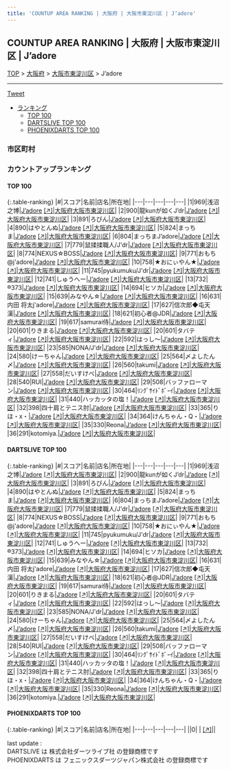 ```yaml
---
title: 'COUNTUP AREA RANKING | 大阪府 | 大阪市東淀川区 | J’adore'
---
```

## COUNTUP AREA RANKING | 大阪府 | 大阪市東淀川区 | J’adore

[TOP](/darts/rank/) > [大阪府](/darts/rank/大阪府/) > [大阪市東淀川区](/darts/rank/大阪府/大阪市東淀川区/) > J’adore

___

<a href="https://twitter.com/share?ref_src=twsrc%5Etfw" data-text="COUNTUP AREA RANKING | 大阪府大阪市東淀川区J’adore" class="twitter-share-button" data-hashtags="DARTSLIVE,PHOENIXDARTS,darts,ダーツ" data-show-count="false">Tweet</a>

* [ランキング](#カウントアップランキング)
    * [TOP 100](#top-100)
    * [DARTSLIVE TOP 100](#dartslive-top-100)
    * [PHOENIXDARTS TOP 100](#phoenixdarts-top-100)

### 市区町村

<ul>

</ul>

### カウントアップランキング

#### TOP 100



{:.table-ranking}
|#|スコア|名前|店名|所在地|
|---|---|---|---|---|
|1|969|<span class="rank-name-dl">浅沼 之博</span>|<a href="/darts/rank/shops/17bcc99195248e1e58d385ea46352d8f.html">J’adore</a> <a href="https://search.dartslive.com/jp/shop/17bcc99195248e1e58d385ea46352d8f">[↗]</a>|<a href="/darts/rank/大阪府/大阪市東淀川区">大阪府大阪市東淀川区</a>|
|2|900|<span class="rank-name-dl">龍kunが如くJ’dr</span>|<a href="/darts/rank/shops/17bcc99195248e1e58d385ea46352d8f.html">J’adore</a> <a href="https://search.dartslive.com/jp/shop/17bcc99195248e1e58d385ea46352d8f">[↗]</a>|<a href="/darts/rank/大阪府/大阪市東淀川区">大阪府大阪市東淀川区</a>|
|3|891|<span class="rank-name-dl">ろびん</span>|<a href="/darts/rank/shops/17bcc99195248e1e58d385ea46352d8f.html">J’adore</a> <a href="https://search.dartslive.com/jp/shop/17bcc99195248e1e58d385ea46352d8f">[↗]</a>|<a href="/darts/rank/大阪府/大阪市東淀川区">大阪府大阪市東淀川区</a>|
|4|890|<span class="rank-name-dl">はやとんぬ</span>|<a href="/darts/rank/shops/17bcc99195248e1e58d385ea46352d8f.html">J’adore</a> <a href="https://search.dartslive.com/jp/shop/17bcc99195248e1e58d385ea46352d8f">[↗]</a>|<a href="/darts/rank/大阪府/大阪市東淀川区">大阪府大阪市東淀川区</a>|
|5|824|<span class="rank-name-dl">まっちま</span>|<a href="/darts/rank/shops/17bcc99195248e1e58d385ea46352d8f.html">J’adore</a> <a href="https://search.dartslive.com/jp/shop/17bcc99195248e1e58d385ea46352d8f">[↗]</a>|<a href="/darts/rank/大阪府/大阪市東淀川区">大阪府大阪市東淀川区</a>|
|6|804|<span class="rank-name-dl">まっちまJ’adore</span>|<a href="/darts/rank/shops/17bcc99195248e1e58d385ea46352d8f.html">J’adore</a> <a href="https://search.dartslive.com/jp/shop/17bcc99195248e1e58d385ea46352d8f">[↗]</a>|<a href="/darts/rank/大阪府/大阪市東淀川区">大阪府大阪市東淀川区</a>|
|7|779|<span class="rank-name-dl">鼠揉揉職人/J&#x27;dr</span>|<a href="/darts/rank/shops/17bcc99195248e1e58d385ea46352d8f.html">J’adore</a> <a href="https://search.dartslive.com/jp/shop/17bcc99195248e1e58d385ea46352d8f">[↗]</a>|<a href="/darts/rank/大阪府/大阪市東淀川区">大阪府大阪市東淀川区</a>|
|8|774|<span class="rank-name-dl">NEXUS☆BOSS</span>|<a href="/darts/rank/shops/17bcc99195248e1e58d385ea46352d8f.html">J’adore</a> <a href="https://search.dartslive.com/jp/shop/17bcc99195248e1e58d385ea46352d8f">[↗]</a>|<a href="/darts/rank/大阪府/大阪市東淀川区">大阪府大阪市東淀川区</a>|
|9|771|<span class="rank-name-dl">おもち@j&#x27;adore</span>|<a href="/darts/rank/shops/17bcc99195248e1e58d385ea46352d8f.html">J’adore</a> <a href="https://search.dartslive.com/jp/shop/17bcc99195248e1e58d385ea46352d8f">[↗]</a>|<a href="/darts/rank/大阪府/大阪市東淀川区">大阪府大阪市東淀川区</a>|
|10|758|<span class="rank-name-dl">★おにぃやん★</span>|<a href="/darts/rank/shops/17bcc99195248e1e58d385ea46352d8f.html">J’adore</a> <a href="https://search.dartslive.com/jp/shop/17bcc99195248e1e58d385ea46352d8f">[↗]</a>|<a href="/darts/rank/大阪府/大阪市東淀川区">大阪府大阪市東淀川区</a>|
|11|745|<span class="rank-name-dl">pyukumuku/J&#x27;dr</span>|<a href="/darts/rank/shops/17bcc99195248e1e58d385ea46352d8f.html">J’adore</a> <a href="https://search.dartslive.com/jp/shop/17bcc99195248e1e58d385ea46352d8f">[↗]</a>|<a href="/darts/rank/大阪府/大阪市東淀川区">大阪府大阪市東淀川区</a>|
|12|741|<span class="rank-name-dl">しゅうへー</span>|<a href="/darts/rank/shops/17bcc99195248e1e58d385ea46352d8f.html">J’adore</a> <a href="https://search.dartslive.com/jp/shop/17bcc99195248e1e58d385ea46352d8f">[↗]</a>|<a href="/darts/rank/大阪府/大阪市東淀川区">大阪府大阪市東淀川区</a>|
|13|732|<span class="rank-name-dl">®373</span>|<a href="/darts/rank/shops/17bcc99195248e1e58d385ea46352d8f.html">J’adore</a> <a href="https://search.dartslive.com/jp/shop/17bcc99195248e1e58d385ea46352d8f">[↗]</a>|<a href="/darts/rank/大阪府/大阪市東淀川区">大阪府大阪市東淀川区</a>|
|14|694|<span class="rank-name-dl">ヒソカ</span>|<a href="/darts/rank/shops/17bcc99195248e1e58d385ea46352d8f.html">J’adore</a> <a href="https://search.dartslive.com/jp/shop/17bcc99195248e1e58d385ea46352d8f">[↗]</a>|<a href="/darts/rank/大阪府/大阪市東淀川区">大阪府大阪市東淀川区</a>|
|15|639|<span class="rank-name-dl">みなやん☆</span>|<a href="/darts/rank/shops/17bcc99195248e1e58d385ea46352d8f.html">J’adore</a> <a href="https://search.dartslive.com/jp/shop/17bcc99195248e1e58d385ea46352d8f">[↗]</a>|<a href="/darts/rank/大阪府/大阪市東淀川区">大阪府大阪市東淀川区</a>|
|16|631|<span class="rank-name-dl">内田 将太j&#x27;adore</span>|<a href="/darts/rank/shops/17bcc99195248e1e58d385ea46352d8f.html">J’adore</a> <a href="https://search.dartslive.com/jp/shop/17bcc99195248e1e58d385ea46352d8f">[↗]</a>|<a href="/darts/rank/大阪府/大阪市東淀川区">大阪府大阪市東淀川区</a>|
|17|627|<span class="rank-name-dl">信次郎◆屯天漢</span>|<a href="/darts/rank/shops/17bcc99195248e1e58d385ea46352d8f.html">J’adore</a> <a href="https://search.dartslive.com/jp/shop/17bcc99195248e1e58d385ea46352d8f">[↗]</a>|<a href="/darts/rank/大阪府/大阪市東淀川区">大阪府大阪市東淀川区</a>|
|18|621|<span class="rank-name-dl">初心者@JDR</span>|<a href="/darts/rank/shops/17bcc99195248e1e58d385ea46352d8f.html">J’adore</a> <a href="https://search.dartslive.com/jp/shop/17bcc99195248e1e58d385ea46352d8f">[↗]</a>|<a href="/darts/rank/大阪府/大阪市東淀川区">大阪府大阪市東淀川区</a>|
|19|617|<span class="rank-name-dl">samurai侍</span>|<a href="/darts/rank/shops/17bcc99195248e1e58d385ea46352d8f.html">J’adore</a> <a href="https://search.dartslive.com/jp/shop/17bcc99195248e1e58d385ea46352d8f">[↗]</a>|<a href="/darts/rank/大阪府/大阪市東淀川区">大阪府大阪市東淀川区</a>|
|20|601|<span class="rank-name-dl">りきまる</span>|<a href="/darts/rank/shops/17bcc99195248e1e58d385ea46352d8f.html">J’adore</a> <a href="https://search.dartslive.com/jp/shop/17bcc99195248e1e58d385ea46352d8f">[↗]</a>|<a href="/darts/rank/大阪府/大阪市東淀川区">大阪府大阪市東淀川区</a>|
|20|601|<span class="rank-name-dl">タバティ</span>|<a href="/darts/rank/shops/17bcc99195248e1e58d385ea46352d8f.html">J’adore</a> <a href="https://search.dartslive.com/jp/shop/17bcc99195248e1e58d385ea46352d8f">[↗]</a>|<a href="/darts/rank/大阪府/大阪市東淀川区">大阪府大阪市東淀川区</a>|
|22|592|<span class="rank-name-dl">はっし～</span>|<a href="/darts/rank/shops/17bcc99195248e1e58d385ea46352d8f.html">J’adore</a> <a href="https://search.dartslive.com/jp/shop/17bcc99195248e1e58d385ea46352d8f">[↗]</a>|<a href="/darts/rank/大阪府/大阪市東淀川区">大阪府大阪市東淀川区</a>|
|23|585|<span class="rank-name-dl">NONA/J&#x27;dr</span>|<a href="/darts/rank/shops/17bcc99195248e1e58d385ea46352d8f.html">J’adore</a> <a href="https://search.dartslive.com/jp/shop/17bcc99195248e1e58d385ea46352d8f">[↗]</a>|<a href="/darts/rank/大阪府/大阪市東淀川区">大阪府大阪市東淀川区</a>|
|24|580|<span class="rank-name-dl">けーちゃん</span>|<a href="/darts/rank/shops/17bcc99195248e1e58d385ea46352d8f.html">J’adore</a> <a href="https://search.dartslive.com/jp/shop/17bcc99195248e1e58d385ea46352d8f">[↗]</a>|<a href="/darts/rank/大阪府/大阪市東淀川区">大阪府大阪市東淀川区</a>|
|25|564|<span class="rank-name-dl">〆よしたん〆</span>|<a href="/darts/rank/shops/17bcc99195248e1e58d385ea46352d8f.html">J’adore</a> <a href="https://search.dartslive.com/jp/shop/17bcc99195248e1e58d385ea46352d8f">[↗]</a>|<a href="/darts/rank/大阪府/大阪市東淀川区">大阪府大阪市東淀川区</a>|
|26|560|<span class="rank-name-dl">takumi</span>|<a href="/darts/rank/shops/17bcc99195248e1e58d385ea46352d8f.html">J’adore</a> <a href="https://search.dartslive.com/jp/shop/17bcc99195248e1e58d385ea46352d8f">[↗]</a>|<a href="/darts/rank/大阪府/大阪市東淀川区">大阪府大阪市東淀川区</a>|
|27|558|<span class="rank-name-dl">だいすけべ</span>|<a href="/darts/rank/shops/17bcc99195248e1e58d385ea46352d8f.html">J’adore</a> <a href="https://search.dartslive.com/jp/shop/17bcc99195248e1e58d385ea46352d8f">[↗]</a>|<a href="/darts/rank/大阪府/大阪市東淀川区">大阪府大阪市東淀川区</a>|
|28|540|<span class="rank-name-dl">RUI</span>|<a href="/darts/rank/shops/17bcc99195248e1e58d385ea46352d8f.html">J’adore</a> <a href="https://search.dartslive.com/jp/shop/17bcc99195248e1e58d385ea46352d8f">[↗]</a>|<a href="/darts/rank/大阪府/大阪市東淀川区">大阪府大阪市東淀川区</a>|
|29|508|<span class="rank-name-dl">バッファローマン</span>|<a href="/darts/rank/shops/17bcc99195248e1e58d385ea46352d8f.html">J’adore</a> <a href="https://search.dartslive.com/jp/shop/17bcc99195248e1e58d385ea46352d8f">[↗]</a>|<a href="/darts/rank/大阪府/大阪市東淀川区">大阪府大阪市東淀川区</a>|
|30|464|<span class="rank-name-dl">ﾘﾝｸﾞｻｲﾄﾞﾎﾞｰｲ</span>|<a href="/darts/rank/shops/17bcc99195248e1e58d385ea46352d8f.html">J’adore</a> <a href="https://search.dartslive.com/jp/shop/17bcc99195248e1e58d385ea46352d8f">[↗]</a>|<a href="/darts/rank/大阪府/大阪市東淀川区">大阪府大阪市東淀川区</a>|
|31|440|<span class="rank-name-dl">ハッカッタの塩！</span>|<a href="/darts/rank/shops/17bcc99195248e1e58d385ea46352d8f.html">J’adore</a> <a href="https://search.dartslive.com/jp/shop/17bcc99195248e1e58d385ea46352d8f">[↗]</a>|<a href="/darts/rank/大阪府/大阪市東淀川区">大阪府大阪市東淀川区</a>|
|32|398|<span class="rank-name-dl">四十肩とテニス肘</span>|<a href="/darts/rank/shops/17bcc99195248e1e58d385ea46352d8f.html">J’adore</a> <a href="https://search.dartslive.com/jp/shop/17bcc99195248e1e58d385ea46352d8f">[↗]</a>|<a href="/darts/rank/大阪府/大阪市東淀川区">大阪府大阪市東淀川区</a>|
|33|365|<span class="rank-name-dl">りほ・x・</span>|<a href="/darts/rank/shops/17bcc99195248e1e58d385ea46352d8f.html">J’adore</a> <a href="https://search.dartslive.com/jp/shop/17bcc99195248e1e58d385ea46352d8f">[↗]</a>|<a href="/darts/rank/大阪府/大阪市東淀川区">大阪府大阪市東淀川区</a>|
|34|364|<span class="rank-name-dl">けんちゃん・Q・</span>|<a href="/darts/rank/shops/17bcc99195248e1e58d385ea46352d8f.html">J’adore</a> <a href="https://search.dartslive.com/jp/shop/17bcc99195248e1e58d385ea46352d8f">[↗]</a>|<a href="/darts/rank/大阪府/大阪市東淀川区">大阪府大阪市東淀川区</a>|
|35|330|<span class="rank-name-dl">Reona</span>|<a href="/darts/rank/shops/17bcc99195248e1e58d385ea46352d8f.html">J’adore</a> <a href="https://search.dartslive.com/jp/shop/17bcc99195248e1e58d385ea46352d8f">[↗]</a>|<a href="/darts/rank/大阪府/大阪市東淀川区">大阪府大阪市東淀川区</a>|
|36|291|<span class="rank-name-dl">kotomiya.</span>|<a href="/darts/rank/shops/17bcc99195248e1e58d385ea46352d8f.html">J’adore</a> <a href="https://search.dartslive.com/jp/shop/17bcc99195248e1e58d385ea46352d8f">[↗]</a>|<a href="/darts/rank/大阪府/大阪市東淀川区">大阪府大阪市東淀川区</a>|


#### DARTSLIVE TOP 100



{:.table-ranking}
|#|スコア|名前|店名|所在地|
|---|---|---|---|---|
|1|969|<span class="rank-name-dl">浅沼 之博</span>|<a href="/darts/rank/shops/17bcc99195248e1e58d385ea46352d8f.html">J’adore</a> <a href="https://search.dartslive.com/jp/shop/17bcc99195248e1e58d385ea46352d8f">[↗]</a>|<a href="/darts/rank/大阪府/大阪市東淀川区">大阪府大阪市東淀川区</a>|
|2|900|<span class="rank-name-dl">龍kunが如くJ’dr</span>|<a href="/darts/rank/shops/17bcc99195248e1e58d385ea46352d8f.html">J’adore</a> <a href="https://search.dartslive.com/jp/shop/17bcc99195248e1e58d385ea46352d8f">[↗]</a>|<a href="/darts/rank/大阪府/大阪市東淀川区">大阪府大阪市東淀川区</a>|
|3|891|<span class="rank-name-dl">ろびん</span>|<a href="/darts/rank/shops/17bcc99195248e1e58d385ea46352d8f.html">J’adore</a> <a href="https://search.dartslive.com/jp/shop/17bcc99195248e1e58d385ea46352d8f">[↗]</a>|<a href="/darts/rank/大阪府/大阪市東淀川区">大阪府大阪市東淀川区</a>|
|4|890|<span class="rank-name-dl">はやとんぬ</span>|<a href="/darts/rank/shops/17bcc99195248e1e58d385ea46352d8f.html">J’adore</a> <a href="https://search.dartslive.com/jp/shop/17bcc99195248e1e58d385ea46352d8f">[↗]</a>|<a href="/darts/rank/大阪府/大阪市東淀川区">大阪府大阪市東淀川区</a>|
|5|824|<span class="rank-name-dl">まっちま</span>|<a href="/darts/rank/shops/17bcc99195248e1e58d385ea46352d8f.html">J’adore</a> <a href="https://search.dartslive.com/jp/shop/17bcc99195248e1e58d385ea46352d8f">[↗]</a>|<a href="/darts/rank/大阪府/大阪市東淀川区">大阪府大阪市東淀川区</a>|
|6|804|<span class="rank-name-dl">まっちまJ’adore</span>|<a href="/darts/rank/shops/17bcc99195248e1e58d385ea46352d8f.html">J’adore</a> <a href="https://search.dartslive.com/jp/shop/17bcc99195248e1e58d385ea46352d8f">[↗]</a>|<a href="/darts/rank/大阪府/大阪市東淀川区">大阪府大阪市東淀川区</a>|
|7|779|<span class="rank-name-dl">鼠揉揉職人/J&#x27;dr</span>|<a href="/darts/rank/shops/17bcc99195248e1e58d385ea46352d8f.html">J’adore</a> <a href="https://search.dartslive.com/jp/shop/17bcc99195248e1e58d385ea46352d8f">[↗]</a>|<a href="/darts/rank/大阪府/大阪市東淀川区">大阪府大阪市東淀川区</a>|
|8|774|<span class="rank-name-dl">NEXUS☆BOSS</span>|<a href="/darts/rank/shops/17bcc99195248e1e58d385ea46352d8f.html">J’adore</a> <a href="https://search.dartslive.com/jp/shop/17bcc99195248e1e58d385ea46352d8f">[↗]</a>|<a href="/darts/rank/大阪府/大阪市東淀川区">大阪府大阪市東淀川区</a>|
|9|771|<span class="rank-name-dl">おもち@j&#x27;adore</span>|<a href="/darts/rank/shops/17bcc99195248e1e58d385ea46352d8f.html">J’adore</a> <a href="https://search.dartslive.com/jp/shop/17bcc99195248e1e58d385ea46352d8f">[↗]</a>|<a href="/darts/rank/大阪府/大阪市東淀川区">大阪府大阪市東淀川区</a>|
|10|758|<span class="rank-name-dl">★おにぃやん★</span>|<a href="/darts/rank/shops/17bcc99195248e1e58d385ea46352d8f.html">J’adore</a> <a href="https://search.dartslive.com/jp/shop/17bcc99195248e1e58d385ea46352d8f">[↗]</a>|<a href="/darts/rank/大阪府/大阪市東淀川区">大阪府大阪市東淀川区</a>|
|11|745|<span class="rank-name-dl">pyukumuku/J&#x27;dr</span>|<a href="/darts/rank/shops/17bcc99195248e1e58d385ea46352d8f.html">J’adore</a> <a href="https://search.dartslive.com/jp/shop/17bcc99195248e1e58d385ea46352d8f">[↗]</a>|<a href="/darts/rank/大阪府/大阪市東淀川区">大阪府大阪市東淀川区</a>|
|12|741|<span class="rank-name-dl">しゅうへー</span>|<a href="/darts/rank/shops/17bcc99195248e1e58d385ea46352d8f.html">J’adore</a> <a href="https://search.dartslive.com/jp/shop/17bcc99195248e1e58d385ea46352d8f">[↗]</a>|<a href="/darts/rank/大阪府/大阪市東淀川区">大阪府大阪市東淀川区</a>|
|13|732|<span class="rank-name-dl">®373</span>|<a href="/darts/rank/shops/17bcc99195248e1e58d385ea46352d8f.html">J’adore</a> <a href="https://search.dartslive.com/jp/shop/17bcc99195248e1e58d385ea46352d8f">[↗]</a>|<a href="/darts/rank/大阪府/大阪市東淀川区">大阪府大阪市東淀川区</a>|
|14|694|<span class="rank-name-dl">ヒソカ</span>|<a href="/darts/rank/shops/17bcc99195248e1e58d385ea46352d8f.html">J’adore</a> <a href="https://search.dartslive.com/jp/shop/17bcc99195248e1e58d385ea46352d8f">[↗]</a>|<a href="/darts/rank/大阪府/大阪市東淀川区">大阪府大阪市東淀川区</a>|
|15|639|<span class="rank-name-dl">みなやん☆</span>|<a href="/darts/rank/shops/17bcc99195248e1e58d385ea46352d8f.html">J’adore</a> <a href="https://search.dartslive.com/jp/shop/17bcc99195248e1e58d385ea46352d8f">[↗]</a>|<a href="/darts/rank/大阪府/大阪市東淀川区">大阪府大阪市東淀川区</a>|
|16|631|<span class="rank-name-dl">内田 将太j&#x27;adore</span>|<a href="/darts/rank/shops/17bcc99195248e1e58d385ea46352d8f.html">J’adore</a> <a href="https://search.dartslive.com/jp/shop/17bcc99195248e1e58d385ea46352d8f">[↗]</a>|<a href="/darts/rank/大阪府/大阪市東淀川区">大阪府大阪市東淀川区</a>|
|17|627|<span class="rank-name-dl">信次郎◆屯天漢</span>|<a href="/darts/rank/shops/17bcc99195248e1e58d385ea46352d8f.html">J’adore</a> <a href="https://search.dartslive.com/jp/shop/17bcc99195248e1e58d385ea46352d8f">[↗]</a>|<a href="/darts/rank/大阪府/大阪市東淀川区">大阪府大阪市東淀川区</a>|
|18|621|<span class="rank-name-dl">初心者@JDR</span>|<a href="/darts/rank/shops/17bcc99195248e1e58d385ea46352d8f.html">J’adore</a> <a href="https://search.dartslive.com/jp/shop/17bcc99195248e1e58d385ea46352d8f">[↗]</a>|<a href="/darts/rank/大阪府/大阪市東淀川区">大阪府大阪市東淀川区</a>|
|19|617|<span class="rank-name-dl">samurai侍</span>|<a href="/darts/rank/shops/17bcc99195248e1e58d385ea46352d8f.html">J’adore</a> <a href="https://search.dartslive.com/jp/shop/17bcc99195248e1e58d385ea46352d8f">[↗]</a>|<a href="/darts/rank/大阪府/大阪市東淀川区">大阪府大阪市東淀川区</a>|
|20|601|<span class="rank-name-dl">りきまる</span>|<a href="/darts/rank/shops/17bcc99195248e1e58d385ea46352d8f.html">J’adore</a> <a href="https://search.dartslive.com/jp/shop/17bcc99195248e1e58d385ea46352d8f">[↗]</a>|<a href="/darts/rank/大阪府/大阪市東淀川区">大阪府大阪市東淀川区</a>|
|20|601|<span class="rank-name-dl">タバティ</span>|<a href="/darts/rank/shops/17bcc99195248e1e58d385ea46352d8f.html">J’adore</a> <a href="https://search.dartslive.com/jp/shop/17bcc99195248e1e58d385ea46352d8f">[↗]</a>|<a href="/darts/rank/大阪府/大阪市東淀川区">大阪府大阪市東淀川区</a>|
|22|592|<span class="rank-name-dl">はっし～</span>|<a href="/darts/rank/shops/17bcc99195248e1e58d385ea46352d8f.html">J’adore</a> <a href="https://search.dartslive.com/jp/shop/17bcc99195248e1e58d385ea46352d8f">[↗]</a>|<a href="/darts/rank/大阪府/大阪市東淀川区">大阪府大阪市東淀川区</a>|
|23|585|<span class="rank-name-dl">NONA/J&#x27;dr</span>|<a href="/darts/rank/shops/17bcc99195248e1e58d385ea46352d8f.html">J’adore</a> <a href="https://search.dartslive.com/jp/shop/17bcc99195248e1e58d385ea46352d8f">[↗]</a>|<a href="/darts/rank/大阪府/大阪市東淀川区">大阪府大阪市東淀川区</a>|
|24|580|<span class="rank-name-dl">けーちゃん</span>|<a href="/darts/rank/shops/17bcc99195248e1e58d385ea46352d8f.html">J’adore</a> <a href="https://search.dartslive.com/jp/shop/17bcc99195248e1e58d385ea46352d8f">[↗]</a>|<a href="/darts/rank/大阪府/大阪市東淀川区">大阪府大阪市東淀川区</a>|
|25|564|<span class="rank-name-dl">〆よしたん〆</span>|<a href="/darts/rank/shops/17bcc99195248e1e58d385ea46352d8f.html">J’adore</a> <a href="https://search.dartslive.com/jp/shop/17bcc99195248e1e58d385ea46352d8f">[↗]</a>|<a href="/darts/rank/大阪府/大阪市東淀川区">大阪府大阪市東淀川区</a>|
|26|560|<span class="rank-name-dl">takumi</span>|<a href="/darts/rank/shops/17bcc99195248e1e58d385ea46352d8f.html">J’adore</a> <a href="https://search.dartslive.com/jp/shop/17bcc99195248e1e58d385ea46352d8f">[↗]</a>|<a href="/darts/rank/大阪府/大阪市東淀川区">大阪府大阪市東淀川区</a>|
|27|558|<span class="rank-name-dl">だいすけべ</span>|<a href="/darts/rank/shops/17bcc99195248e1e58d385ea46352d8f.html">J’adore</a> <a href="https://search.dartslive.com/jp/shop/17bcc99195248e1e58d385ea46352d8f">[↗]</a>|<a href="/darts/rank/大阪府/大阪市東淀川区">大阪府大阪市東淀川区</a>|
|28|540|<span class="rank-name-dl">RUI</span>|<a href="/darts/rank/shops/17bcc99195248e1e58d385ea46352d8f.html">J’adore</a> <a href="https://search.dartslive.com/jp/shop/17bcc99195248e1e58d385ea46352d8f">[↗]</a>|<a href="/darts/rank/大阪府/大阪市東淀川区">大阪府大阪市東淀川区</a>|
|29|508|<span class="rank-name-dl">バッファローマン</span>|<a href="/darts/rank/shops/17bcc99195248e1e58d385ea46352d8f.html">J’adore</a> <a href="https://search.dartslive.com/jp/shop/17bcc99195248e1e58d385ea46352d8f">[↗]</a>|<a href="/darts/rank/大阪府/大阪市東淀川区">大阪府大阪市東淀川区</a>|
|30|464|<span class="rank-name-dl">ﾘﾝｸﾞｻｲﾄﾞﾎﾞｰｲ</span>|<a href="/darts/rank/shops/17bcc99195248e1e58d385ea46352d8f.html">J’adore</a> <a href="https://search.dartslive.com/jp/shop/17bcc99195248e1e58d385ea46352d8f">[↗]</a>|<a href="/darts/rank/大阪府/大阪市東淀川区">大阪府大阪市東淀川区</a>|
|31|440|<span class="rank-name-dl">ハッカッタの塩！</span>|<a href="/darts/rank/shops/17bcc99195248e1e58d385ea46352d8f.html">J’adore</a> <a href="https://search.dartslive.com/jp/shop/17bcc99195248e1e58d385ea46352d8f">[↗]</a>|<a href="/darts/rank/大阪府/大阪市東淀川区">大阪府大阪市東淀川区</a>|
|32|398|<span class="rank-name-dl">四十肩とテニス肘</span>|<a href="/darts/rank/shops/17bcc99195248e1e58d385ea46352d8f.html">J’adore</a> <a href="https://search.dartslive.com/jp/shop/17bcc99195248e1e58d385ea46352d8f">[↗]</a>|<a href="/darts/rank/大阪府/大阪市東淀川区">大阪府大阪市東淀川区</a>|
|33|365|<span class="rank-name-dl">りほ・x・</span>|<a href="/darts/rank/shops/17bcc99195248e1e58d385ea46352d8f.html">J’adore</a> <a href="https://search.dartslive.com/jp/shop/17bcc99195248e1e58d385ea46352d8f">[↗]</a>|<a href="/darts/rank/大阪府/大阪市東淀川区">大阪府大阪市東淀川区</a>|
|34|364|<span class="rank-name-dl">けんちゃん・Q・</span>|<a href="/darts/rank/shops/17bcc99195248e1e58d385ea46352d8f.html">J’adore</a> <a href="https://search.dartslive.com/jp/shop/17bcc99195248e1e58d385ea46352d8f">[↗]</a>|<a href="/darts/rank/大阪府/大阪市東淀川区">大阪府大阪市東淀川区</a>|
|35|330|<span class="rank-name-dl">Reona</span>|<a href="/darts/rank/shops/17bcc99195248e1e58d385ea46352d8f.html">J’adore</a> <a href="https://search.dartslive.com/jp/shop/17bcc99195248e1e58d385ea46352d8f">[↗]</a>|<a href="/darts/rank/大阪府/大阪市東淀川区">大阪府大阪市東淀川区</a>|
|36|291|<span class="rank-name-dl">kotomiya.</span>|<a href="/darts/rank/shops/17bcc99195248e1e58d385ea46352d8f.html">J’adore</a> <a href="https://search.dartslive.com/jp/shop/17bcc99195248e1e58d385ea46352d8f">[↗]</a>|<a href="/darts/rank/大阪府/大阪市東淀川区">大阪府大阪市東淀川区</a>|


#### PHOENIXDARTS TOP 100



{:.table-ranking}
|#|スコア|名前|店名|所在地|
|---|---|---|---|---|
||0|<span class="rank-name-dl"> </span>|<a href="/darts/rank/shops/.html"></a> <a href="">[↗]</a>|<a href="/darts/rank//"></a>|


<div class="footer border-top border-gray-light mt-5 pt-3 text-right text-gray">
    last update : <span style="font-weight: italic" id="foot_last_modified"></span><br />
    DARTSLIVE は 株式会社ダーツライブ社 の登録商標です<br />
    PHOENIXDARTS は フェニックスダーツジャパン株式会社 の登録商標です<br />
</div>

<script src="https://cdnjs.cloudflare.com/ajax/libs/jquery.tablesorter/2.31.3/js/jquery.tablesorter.min.js" integrity="sha512-qzgd5cYSZcosqpzpn7zF2ZId8f/8CHmFKZ8j7mU4OUXTNRd5g+ZHBPsgKEwoqxCtdQvExE5LprwwPAgoicguNg==" crossorigin="anonymous" referrerpolicy="no-referrer"></script>
<link rel="stylesheet" href="https://cdnjs.cloudflare.com/ajax/libs/jquery.tablesorter/2.31.3/css/theme.default.min.css" integrity="sha512-wghhOJkjQX0Lh3NSWvNKeZ0ZpNn+SPVXX1Qyc9OCaogADktxrBiBdKGDoqVUOyhStvMBmJQ8ZdMHiR3wuEq8+w==" crossorigin="anonymous" referrerpolicy="no-referrer" />
<script>
$(function() {
    $(".table-ranking").tablesorter({sortList:[[0, 0]]});
    $("#foot_last_modified").text(formatDate(new Date(document.lastModified), 'yyyy-MM-dd HH:mm:ss'));
});
</script>

<script async src="https://platform.twitter.com/widgets.js" charset="utf-8"></script>